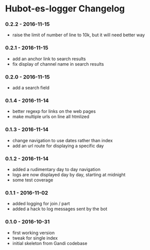Hubot-es-logger Changelog
==========================

### 0.2.2 - 2016-11-15
- raise the limit of number of line to 10k, but it will need better way

### 0.2.1 - 2016-11-15
- add an anchor link to search results
- fix display of channel name in search results

### 0.2.0 - 2016-11-15
- add a search field

### 0.1.4 - 2016-11-14
- better regexp for links on the web pages
- make multiple urls on line all htmlized

### 0.1.3 - 2016-11-14
- change navigation to use dates rather than index
- add an url route for displaying a specific day

### 0.1.2 - 2016-11-14
- added a rudimentary day to day navigation
- logs are now displayed day by day, starting at midnight
- some test coverage

### 0.1.1 - 2016-11-02
- added logging for join / part
- added a hack to log messages sent by the bot

### 0.1.0 - 2016-10-31
- first working version
- tweak for single index
- initial skeleton from Gandi codebase

